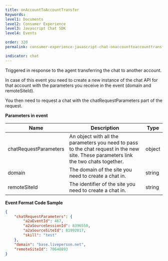 ```yaml
---
title: onAccountToAccountTransfer
Keywords:
level1: Documents
level2: Consumer Experience
level3: Javascript Chat SDK
level4: Events

order: 320
permalink: consumer-experience-javascript-chat-onaccounttoaccounttransfer.html

indicator: chat
---
```


Triggered in response to the agent transferring the chat to another account.

In case of this event you need to create a new instance of the chat API for that account with the parameters you receive in the event (domain and remoteSiteId).

You then need to request a chat with the chatRequestParameters part of the request.

**Parameters in event**

| Name                  | Description                                                                                                                           | Type   |
|-----------------------|---------------------------------------------------------------------------------------------------------------------------------------|--------|
| chatRequestParameters | An object with all the parameters you need to pass to the chat request in the new site. These parameters link the two chats together. | object |
| domain                | The domain of the site you need to create a chat in.                                                                                  | string |
| remoteSiteId          | The identifier of the site you need to create a chat in.                                                                              | string |

**Event Format Code Sample**

```json
{
    "chatRequestParameters": {
        "a2aEventId": 467,
        "a2aSourceSessionId": 8396550,
        "a2aSourceSiteId": 81992017,
        "skill": "test"
    },
    "domain": "base.liveperson.net",
    "remoteSiteId": 70648893
}
```